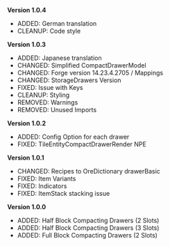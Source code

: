 **Version 1.0.4**
+ ADDED: German translation
+ CLEANUP: Code style

**Version 1.0.3**
+ ADDED: Japanese translation
+ CHANGED: Simplified CompactDrawerModel
+ CHANGED: Forge version 14.23.4.2705 / Mappings
+ CHANGED: StorageDrawers Version
+ FIXED: Issue with Keys
+ CLEANUP: Styling
+ REMOVED: Warnings
+ REMOVED: Unused Imports

**Version 1.0.2**
+ ADDED: Config Option for each drawer
+ FIXED: TileEntityCompactDrawerRender NPE

**Version 1.0.1**
+ CHANGED: Recipes to OreDictionary drawerBasic
+ FIXED: Item Variants
+ FIXED: Indicators
+ FIXED: ItemStack stacking issue

**Version 1.0.0**
+ ADDED: Half Block Compacting Drawers (2 Slots)
+ ADDED: Half Block Compacting Drawers (3 Slots)
+ ADDED: Full Block Compacting Drawers (2 Slots)